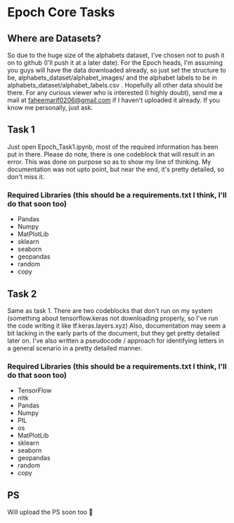 # Epoch Core Tasks
## Where are Datasets?
So due to the huge size of the alphabets dataset, I've chosen not to push it on to github (I'll push it at a later date). For the Epoch heads, I'm assuming you guys will have the data downloaded already, so just set the structure to be, alphabets_dataset/alphabet_images/ and the alphabet labels to be in alphabets_dataset/alphabet_labels.csv . Hopefully all other data should be there. For any curious viewer who is interested (I highly doubt), send me a mail at faheemarif0206@gmail.com if I haven't uploaded it already. If you know me personally, just ask.
## Task 1
Just open Epoch_Task1.ipynb, most of the required information has been put in there. Please do note, there is one codeblock that will result in an error. This was done on purpose so as to show my line of thinking. My documentation was not upto point, but near the end, it's pretty detailed, so don't miss it.
### Required Libraries (this should be a requirements.txt I think, I'll do that soon too)
- Pandas
- Numpy
- MatPlotLib
- sklearn
- seaborn
- geopandas
- random
- copy
## Task 2
Same as task 1. There are two codeblocks that don't run on my system (something about tensorflow.keras not downloading properly, so I've run the code writing it like tf.keras.layers.xyz)
Also, documentation may seem a bit lacking in the early parts of the document, but they get pretty detailed later on. I've also written a pseudocode / approach for identifying letters in a general scenario in a pretty detailed manner.
### Required Libraries (this should be a requirements.txt I think, I'll do that soon too)
- TensorFlow
- nltk
- Pandas
- Numpy
- PIL
- os
- MatPlotLib
- sklearn
- seaborn
- geopandas
- random
- copy

## PS
Will upload the PS soon too 🫡
